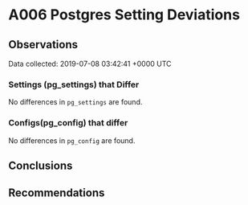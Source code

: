 # A006 Postgres Setting Deviations #

## Observations ##
Data collected: 2019-07-08 03:42:41 +0000 UTC  

### Settings (pg_settings) that Differ ###

No differences in `pg_settings` are found.

### Configs(pg_config) that differ ###

No differences in `pg_config` are found.



## Conclusions ##


## Recommendations ##

